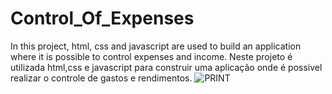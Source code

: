 # Control_Of_Expenses
In this project, html, css and javascript are used to build an application where it is possible to control expenses and income.
Neste projeto é utilizada html,css e javascript para construir uma aplicação onde é possivel realizar o controle de gastos e rendimentos.
![PRINT](https://user-images.githubusercontent.com/65626953/94352348-31e31180-003a-11eb-9bb9-5150ff561f53.png)
